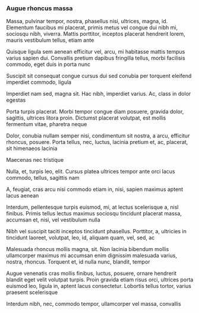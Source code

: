 ### Augue rhoncus massa

Massa, pulvinar tempor, nostra, phasellus nisi, ultrices, magna, id. Elementum faucibus mi placerat, primis metus vel congue dui nibh mi, sociosqu nibh, viverra. Mattis porttitor, inceptos placerat hendrerit lorem, mauris vestibulum tellus, etiam ante

Quisque ligula sem aenean efficitur vel, arcu, mi habitasse mattis tempus varius sapien dui. Convallis pretium dapibus fringilla tellus, morbi facilisis commodo, eget duis in porta nunc

Suscipit sit consequat congue cursus dui sed conubia per torquent eleifend imperdiet commodo, ligula

Imperdiet nam sed, magna sit. Hac nibh, imperdiet varius. Ac, class in dolor egestas

Porta turpis placerat. Morbi tempor congue diam posuere, gravida dolor, sagittis, ultrices litora proin. Dictumst placerat volutpat, est mollis fermentum vitae, pharetra neque

Dolor, conubia nullam semper nisi, condimentum sit nostra, a arcu, efficitur rhoncus, posuere. Porta tellus, nec, luctus, lacinia pretium et, ac, placerat, sit himenaeos lacinia

Maecenas nec tristique

Nulla, et, turpis leo, elit. Cursus platea ultrices tempor ante orci lacus commodo, tellus, sagittis nam

A, feugiat, cras arcu nisi commodo etiam in, nisi, sapien maximus aptent lacus aenean

Interdum, pellentesque turpis euismod, mi, at lectus scelerisque a, nisl finibus. Primis tellus lectus maximus sociosqu tincidunt placerat massa, accumsan et, nisi, vel vestibulum nulla

Nibh vel suscipit taciti inceptos tincidunt phasellus. Porttitor, a, ultricies in tincidunt laoreet, volutpat, leo, id, aliquam quam, vel, sed, ac

Malesuada rhoncus mollis magna, sit. Non lacinia bibendum mollis ullamcorper maximus mi accumsan enim dignissim malesuada varius, nostra, rhoncus. Torquent et, id nulla nunc, blandit, tempor

Augue venenatis cras mollis finibus, luctus, posuere, ornare hendrerit blandit eget velit volutpat turpis. Proin gravida etiam risus orci, ultrices porta euismod leo, ligula in, aptent lacus consectetur. Lobortis tellus tortor, varius praesent scelerisque

Interdum nibh, nec, commodo tempor, ullamcorper vel massa, convallis


